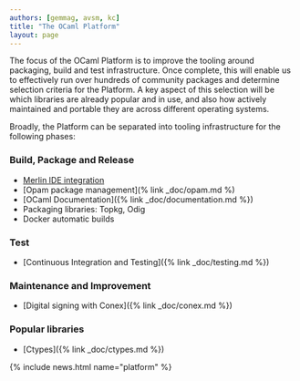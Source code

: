 ```yaml
---
authors: [gemmag, avsm, kc]
title: "The OCaml Platform"
layout: page
---
```


The focus of the OCaml Platform is to improve the tooling around packaging, build and test infrastructure. Once complete, this will enable us to effectively run over hundreds of community packages and determine selection criteria for the Platform. A key aspect of this selection will be which libraries are already popular and in use, and also how actively maintained and portable they are across different operating systems.

Broadly, the Platform can be separated into tooling infrastructure for the following phases:

### Build, Package and Release

* [Merlin IDE integration](/doc/merlin.html)
* [Opam package management](% link _doc/opam.md %)
* [OCaml Documentation]({% link _doc/documentation.md %})
* Packaging libraries: Topkg, Odig
* Docker automatic builds

### Test

* [Continuous Integration and Testing]({% link _doc/testing.md %})

### Maintenance and Improvement

* [Digital signing with Conex]({% link _doc/conex.md %})

### Popular libraries

* [Ctypes]({% link _doc/ctypes.md %})

{% include news.html name="platform" %}
